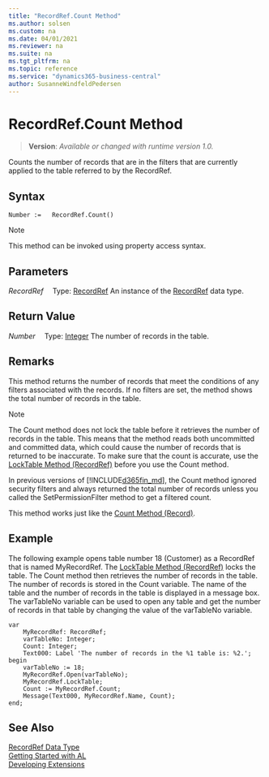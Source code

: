 ```yaml
---
title: "RecordRef.Count Method"
ms.author: solsen
ms.custom: na
ms.date: 04/01/2021
ms.reviewer: na
ms.suite: na
ms.tgt_pltfrm: na
ms.topic: reference
ms.service: "dynamics365-business-central"
author: SusanneWindfeldPedersen
---
```

[//]: # (START>DO_NOT_EDIT)
[//]: # (IMPORTANT:Do not edit any of the content between here and the END>DO_NOT_EDIT.)
[//]: # (Any modifications should be made in the .xml files in the ModernDev repo.)
# RecordRef.Count Method
> **Version**: _Available or changed with runtime version 1.0._

Counts the number of records that are in the filters that are currently applied to the table referred to by the RecordRef.


## Syntax
```
Number :=   RecordRef.Count()
```
> [!NOTE]
> This method can be invoked using property access syntax.

## Parameters
*RecordRef*
&emsp;Type: [RecordRef](recordref-data-type.md)
An instance of the [RecordRef](recordref-data-type.md) data type.

## Return Value
*Number*
&emsp;Type: [Integer](../integer/integer-data-type.md)
The number of records in the table.


[//]: # (IMPORTANT: END>DO_NOT_EDIT)

## Remarks  
 This method returns the number of records that meet the conditions of any filters associated with the records. If no filters are set, the method shows the total number of records in the table.  
  
> [!NOTE]  
>  The Count method does not lock the table before it retrieves the number of records in the table. This means that the method reads both uncommitted and committed data, which could cause the number of records that is returned to be inaccurate. To make sure that the count is accurate, use the [LockTable Method \(RecordRef\)](recordref-locktable-method.md) before you use the Count method.  
  
 In previous versions of [!INCLUDE[d365fin_md](../../includes/d365fin_md.md)], the Count method ignored security filters and always returned the total number of records unless you called the SetPermissionFilter method to get a filtered count. 

<!-- In [!INCLUDE[d365fin_long_md](../../includes/d365fin_long_md.md)], the Count method adheres to the [SecurityFiltering Property](../../properties/devenv-securityfiltering-property.md). --> 
<!-- Links For more information, see [Security Filter Modes](Security-Filter-Modes.md) -->  
  
 This method works just like the [Count Method \(Record\)](../record/record-count-method.md).  
  
## Example  
 The following example opens table number 18 \(Customer\) as a RecordRef that is named MyRecordRef. The [LockTable Method \(RecordRef\)](recordref-locktable-method.md) locks the table. The Count method then retrieves the number of records in the table. The number of records is stored in the Count variable. The name of the table and the number of records in the table is displayed in a message box. The varTableNo variable can be used to open any table and get the number of records in that table by changing the value of the varTableNo variable.
 
```al
var
    MyRecordRef: RecordRef;
    varTableNo: Integer;
    Count: Integer;
    Text000: Label 'The number of records in the %1 table is: %2.';
begin
    varTableNo := 18;  
    MyRecordRef.Open(varTableNo);  
    MyRecordRef.LockTable;  
    Count := MyRecordRef.Count;  
    Message(Text000, MyRecordRef.Name, Count);  
end;
```  
  

## See Also
[RecordRef Data Type](recordref-data-type.md)  
[Getting Started with AL](../../devenv-get-started.md)  
[Developing Extensions](../../devenv-dev-overview.md)